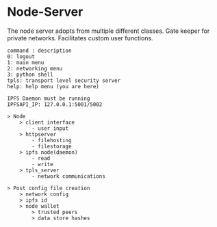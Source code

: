 # Node-Server
The node server adopts from multiple different classes. Gate keeper for private networks. Facilitates custom user functions. 

    command : description 
    0: logout
    1: main menu
    2: networking menu 
    3: python shell
    tpls: transport level security server
    help: help menu (you are here)

    IPFS Daemon must be running 
    IPFSAPI_IP: 127.0.0.1:5001/5002

    > Node
        > client interface
            - user input
        > httpserver
            - filehosting
            - filestorage
        > ipfs node(daemon)
            - read
            - write
        > tpls_server
            - network communications
    
    > Post config file creation 
        > network config
        > ipfs id
        > node wallet
            > trusted peers
            > data store hashes